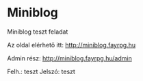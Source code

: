 # Miniblog
Miniblog teszt feladat

Az oldal elérhető itt: http://miniblog.fayrpg.hu

Admin rész: http://miniblog.fayrpg.hu/admin

Felh.: teszt
Jelszó: teszt

